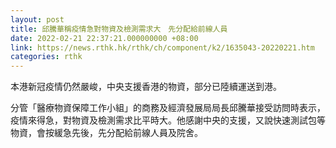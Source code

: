 ```yaml
---
layout: post
title: 邱騰華稱疫情急對物資及檢測需求大　先分配給前線人員
date: 2022-02-21 22:37:21.000000000 +08:00
link: https://news.rthk.hk/rthk/ch/component/k2/1635043-20220221.htm
categories: rthk
---
```


本港新冠疫情仍然嚴峻，中央支援香港的物資，部分已陸續運送到港。 

分管「醫療物資保障工作小組」的商務及經濟發展局局長邱騰華接受訪問時表示，疫情來得急，對物資及檢測需求比平時大。他感謝中央的支援，又說快速測試包等物資，會按緩急先後，先分配給前線人員及院舍。
